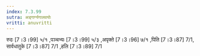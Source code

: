 ```yaml
---
index: 7.3.99
sutra: अड्गार्ग्यगालवयोः
vritti: anuvritti
---
```


रुदः [7।3।99] ५/१ ,पञ्चभ्यः [7।3।99] ५/३  ,अपृक्ते [7।3।96] ७/१ ,पिति [7।3।87] 7/1, सार्वधातुके [7।3।87] 7/1 ,हलि [7।3।89] 7/1
